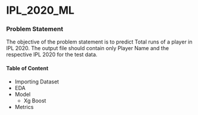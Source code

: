 # IPL_2020_ML
### Problem Statement
The objective of the problem statement is to predict Total runs of a player in IPL 2020. The
output file should contain only Player Name and the respective IPL 2020 for the test data.



#### Table of Content 
- Importing Dataset  
- EDA 
- Model 
  - Xg Boost 
- Metrics

